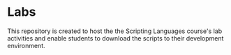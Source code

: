 # Labs
This repository is created to host the the Scripting Languages course's lab activities and enable students to download the scripts to their development environment. 
